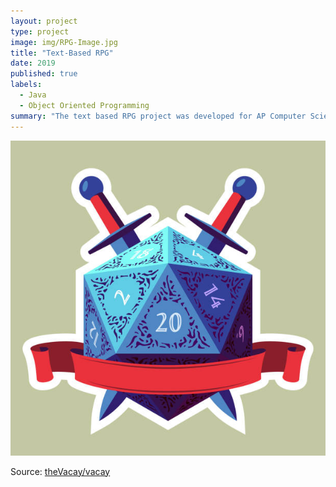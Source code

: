```yaml
---
layout: project
type: project
image: img/RPG-Image.jpg
title: "Text-Based RPG"
date: 2019
published: true
labels:
  - Java
  - Object Oriented Programming
summary: "The text based RPG project was developed for AP Computer Science in order to develop our knowledge in Java and object oriented programming."
---
```


<img class="img-fluid" src="../img/RPG-Image.jpg">
 
Source: <a href="https://github.com/theVacay/vacay">theVacay/vacay</a>
